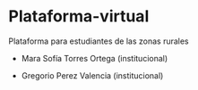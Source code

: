 # Plataforma-virtual
Plataforma para estudiantes de las zonas rurales

- Mara Sofía Torres Ortega (institucional)

- Gregorio Perez Valencia (institucional)
